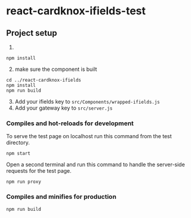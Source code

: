 # react-cardknox-ifields-test

## Project setup
1. 
```
npm install
```

2. make sure the component is built
```
cd ../react-cardknox-ifields
npm install
npm run build
```

3. Add your ifields key to `src/Components/wrapped-ifields.js`
4. Add your gateway key to `src/server.js`
### Compiles and hot-reloads for development
To serve the test page on localhost run this command from the test directory.
```
npm start
```
Open a second terminal and run this command to handle the server-side requests for the test page.
```
npm run proxy
```

### Compiles and minifies for production
```
npm run build
```
